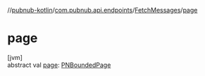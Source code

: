 //[pubnub-kotlin](../../../index.md)/[com.pubnub.api.endpoints](../index.md)/[FetchMessages](index.md)/[page](page.md)

# page

[jvm]\
abstract val [page](page.md): [PNBoundedPage](../../../../pubnub-core/pubnub-core-api/pubnub-core-api/com.pubnub.api.models.consumer/-p-n-bounded-page/index.md)
